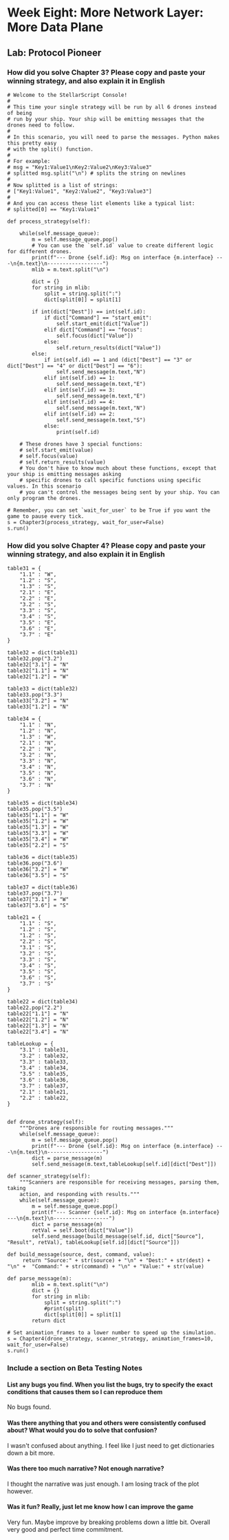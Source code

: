 # Week Eight: More Network Layer: More Data Plane

## Lab: Protocol Pioneer

### How did you solve Chapter 3? Please copy and paste your winning strategy, and also explain it in English

```python3
# Welcome to the StellarScript Console!
#
# This time your single strategy will be run by all 6 drones instead of being
# run by your ship. Your ship will be emitting messages that the drones need to follow.
#
# In this scenario, you will need to parse the messages. Python makes this pretty easy
# with the split() function.
#
# For example:
# msg = "Key1:Value1\nKey2:Value2\nKey3:Value3"
# splitted msg.split("\n") # splits the string on newlines
#
# Now splitted is a list of strings:
# ["Key1:Value1", "Key2:Value2", "Key3:Value3"]
#
# And you can access these list elements like a typical list:
# splitted[0] == "Key1:Value1"

def process_strategy(self):
    
    while(self.message_queue):
        m = self.message_queue.pop()
        # You can use the `self.id` value to create different logic for different drones.
        print(f"--- Drone {self.id}: Msg on interface {m.interface} ---\n{m.text}\n------------------")
        mlib = m.text.split("\n")
        
        dict = {}
        for string in mlib:
            split = string.split(":")
            dict[split[0]] = split[1]
            
        if int(dict["Dest"]) == int(self.id):
            if dict["Command"] == "start_emit":
                self.start_emit(dict["Value"])
            elif dict["Command"] == "focus":
                self.focus(dict["Value"])
            else:
                self.return_results(dict["Value"])
        else:
            if int(self.id) == 1 and (dict["Dest"] == "3" or dict["Dest"] == "4" or dict["Dest"] == "6"):
                self.send_message(m.text,"N")
            elif int(self.id) == 1:
                self.send_message(m.text,"E")
            elif int(self.id) == 3:
                self.send_message(m.text,"E")
            elif int(self.id) == 4:
                self.send_message(m.text,"N")
            elif int(self.id) == 2:
                self.send_message(m.text,"S")
            else:
                print(self.id)
   
    # These drones have 3 special functions:
    # self.start_emit(value)
    # self.focus(value)
    # self.return_results(value)
    # You don't have to know much about these functions, except that your ship is emitting messages asking
    # specific drones to call specific functions using specific values. In this scenario
    # you can't control the messages being sent by your ship. You can only program the drones.

# Remember, you can set `wait_for_user` to be True if you want the game to pause every tick.
s = Chapter3(process_strategy, wait_for_user=False)
s.run()
```

### How did you solve Chapter 4? Please copy and paste your winning strategy, and also explain it in English

```python3
table31 = {
    "1.1" : "W",
    "1.2" : "S",
    "1.3" : "S",
    "2.1" : "E",
    "2.2" : "E",
    "3.2" : "S",
    "3.3" : "S",
    "3.4" : "S",
    "3.5" : "E",
    "3.6" : "E",
    "3.7" : "E"
}

table32 = dict(table31)
table32.pop("3.2")
table32["3.1"] = "N"
table32["1.1"] = "N"
table32["1.2"] = "W"

table33 = dict(table32)
table33.pop("3.3")
table33["3.2"] = "N"
table33["1.2"] = "N"

table34 = {
    "1.1" : "N",
    "1.2" : "N",
    "1.3" : "W",
    "2.1" : "N",
    "2.2" : "N",
    "3.2" : "N",
    "3.3" : "N",
    "3.4" : "N",
    "3.5" : "N",
    "3.6" : "N",
    "3.7" : "N"
}

table35 = dict(table34)
table35.pop("3.5")
table35["1.1"] = "W"
table35["1.2"] = "W"
table35["1.3"] = "W"
table35["3.3"] = "W"
table35["3.4"] = "W"
table35["2.2"] = "S"

table36 = dict(table35)
table36.pop("3.6")
table36["3.2"] = "W"
table36["3.5"] = "S"

table37 = dict(table36)
table37.pop("3.7")
table37["3.1"] = "W"
table37["3.6"] = "S"

table21 = {
    "1.1" : "S",
    "1.2" : "S",
    "1.2" : "S",
    "2.2" : "S",
    "3.1" : "S",
    "3.2" : "S",
    "3.3" : "S",
    "3.4" : "S",
    "3.5" : "S",
    "3.6" : "S",
    "3.7" : "S"
}

table22 = dict(table34)
table22.pop("2.2")
table22["1.1"] = "N"
table22["1.2"] = "N"
table22["1.3"] = "N"
table22["3.4"] = "N"

tableLookup = {
    "3.1" : table31,
    "3.2" : table32,
    "3.3" : table33,
    "3.4" : table34,
    "3.5" : table35,
    "3.6" : table36,
    "3.7" : table37,
    "2.1" : table21,
    "2.2" : table22,
}


def drone_strategy(self):
    """Drones are responsible for routing messages."""
    while(self.message_queue):
        m = self.message_queue.pop()
        print(f"--- Drone {self.id}: Msg on interface {m.interface} ---\n{m.text}\n------------------")
        dict = parse_message(m)
        self.send_message(m.text,tableLookup[self.id][dict["Dest"]])
        
def scanner_strategy(self):
    """Scanners are responsible for receiving messages, parsing them, taking
    action, and responding with results."""
    while(self.message_queue):
        m = self.message_queue.pop()
        print(f"--- Scanner {self.id}: Msg on interface {m.interface} ---\n{m.text}\n------------------")
        dict = parse_message(m)
        retVal = self.boot(dict["Value"])
        self.send_message(build_message(self.id, dict["Source"], "Result", retVal), tableLookup[self.id][dict["Source"]])

def build_message(source, dest, command, value):
     return "Source:" + str(source) + "\n" + "Dest:" + str(dest) + "\n" +  "Command:" + str(command) + "\n" + "Value:" + str(value)

def parse_message(m):
        mlib = m.text.split("\n")
        dict = {}
        for string in mlib:
            split = string.split(":")
            #print(split)
            dict[split[0]] = split[1]
        return dict

# Set animation_frames to a lower number to speed up the simulation.
s = Chapter4(drone_strategy, scanner_strategy, animation_frames=10, wait_for_user=False)
s.run()
```

### Include a section on Beta Testing Notes

#### List any bugs you find. When you list the bugs, try to specify the exact conditions that causes them so I can reproduce them

No bugs found.

#### Was there anything that you and others were consistently confused about? What would you do to solve that confusion?

I wasn't confused about anything. I feel like I just need to get dictionaries down a bit more.

#### Was there too much narrative? Not enough narrative?

I thought the narrative was just enough. I am losing track of the plot however.

#### Was it fun? Really, just let me know how I can improve the game

Very fun. Maybe improve by breaking problems down a little bit. Overall very good and perfect time commitment.
